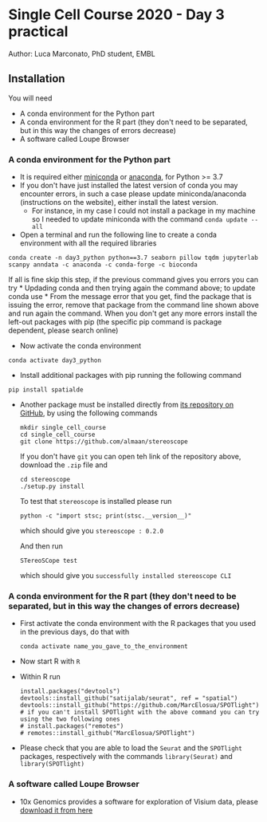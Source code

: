 # Single Cell Course 2020 - Day 3 practical
Author: Luca Marconato, PhD student, EMBL

## Installation
You will need
* A conda environment for the Python part
* A conda environment for the R part (they don't need to be separated, but in this way the changes of errors decrease)
* A software called Loupe Browser

### A conda environment for the Python part
* It is required either [miniconda](https://docs.conda.io/projects/conda/en/latest/user-guide/install/) or [anaconda](https://docs.anaconda.com/anaconda/install/), for Python >= 3.7
* If you don't have just installed the latest version of conda you may encounter errors, in such a case please update miniconda/anaconda (instructions on the website), either install the latest version.
    * For instance, in my case I could not install a package in my machine so I needed to update miniconda with the command `conda update --all`
* Open a terminal and run the following line to create a conda environment with all the required libraries

`conda create -n day3_python python==3.7 seaborn pillow tqdm jupyterlab scanpy anndata -c anaconda -c conda-forge -c bioconda`

If all is fine skip this step, if the previous command gives you errors you can try
    * Updading conda and then trying again the command above; to update conda use 
    * From the message error that you get, find the package that is issuing the error, remove that package from the command line shown above and run again the command. When you don't get any more errors install the left-out packages with pip (the specific pip command is package dependent, please search online)
* Now activate the conda environment

`conda activate day3_python`

* Install additional packages with pip running the following command

`pip install spatialde`

* Another package must be installed directly from [its repository on GitHub](https://github.com/almaan/stereoscope), by using the following commands
    ```
    mkdir single_cell_course
    cd single_cell_course
    git clone https://github.com/almaan/stereoscope 
    ```
    
    If you don't have `git` you can open teh link of the repository above, download the `.zip` file and 
    ```
    cd stereoscope
    ./setup.py install
    ```
    
    To test that `stereoscope` is installed please run
    ```
    python -c "import stsc; print(stsc.__version__)"
    ```
    
    which should give you `stereoscope : 0.2.0`

    And then run
    ```
    STereoSCope test
    ```
    
    which should give you `successfully installed stereoscope CLI`

### A conda environment for the R part (they don't need to be separated, but in this way the changes of errors decrease)
* First activate the conda environment with the R packages that you used in the previous days, do that with

    `conda activate name_you_gave_to_the_environment`

* Now start R with `R`
* Within R run
    ```
    install.packages("devtools")
    devtools::install_github("satijalab/seurat", ref = "spatial")
    devtools::install_github("https://github.com/MarcElosua/SPOTlight")
    # if you can't install SPOTlight with the above command you can try using the two following ones
    # install.packages("remotes")
    # remotes::install_github("MarcElosua/SPOTlight")
    ```
* Please check that you are able to load the `Seurat` and the `SPOTlight` packages, respectively with the commands `library(Seurat)` and `library(SPOTlight)`

### A software called Loupe Browser
* 10x Genomics provides a software for exploration of Visium data, please [download it from here](https://support.10xgenomics.com/single-cell-gene-expression/software/visualization/latest/what-is-loupe-cell-browser)
